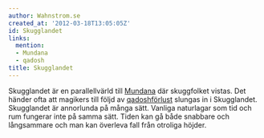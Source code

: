 ```yaml
---
author: Wahnstrom.se
created_at: '2012-03-18T13:05:05Z'
id: Skugglandet
links:
  mention:
  - Mundana
  - qadosh
title: Skugglandet
---
```


Skugglandet är en parallellvärld till [Mundana] där skuggfolket vistas. Det händer ofta att magikers
till följd av [qadoshförlust] slungas in i Skugglandet. Skugglandet är annorlunda på många sätt.
Vanliga naturlagar som tid och rum fungerar inte på samma sätt. Tiden kan gå både snabbare och
långsammare och man kan överleva fall från otroliga höjder.

  [Mundana]: Mundana
  [qadoshförlust]: qadosh